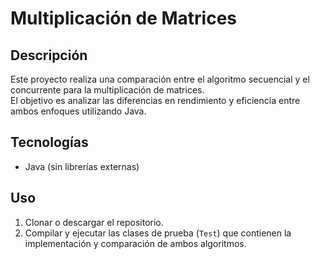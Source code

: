 # Multiplicación de Matrices

## Descripción  
Este proyecto realiza una comparación entre el algoritmo secuencial y el concurrente para la multiplicación de matrices.  
El objetivo es analizar las diferencias en rendimiento y eficiencia entre ambos enfoques utilizando Java.

## Tecnologías  
- Java (sin librerías externas)

## Uso  
1. Clonar o descargar el repositorio.  
2. Compilar y ejecutar las clases de prueba (`Test`) que contienen la implementación y comparación de ambos algoritmos.

